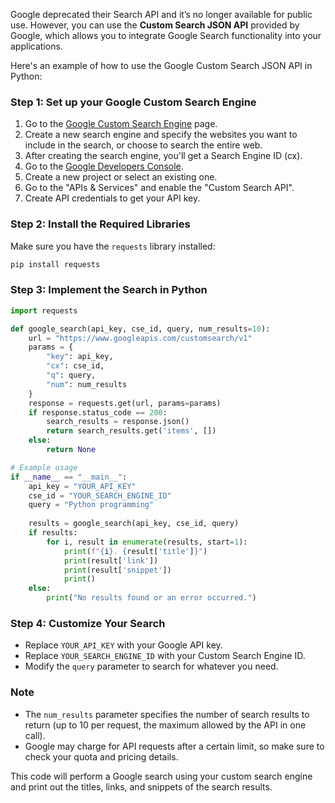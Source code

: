 Google deprecated their Search API and it’s no longer available for public use. However, you can use the **Custom Search JSON API** provided by Google, which allows you to integrate Google Search functionality into your applications.

Here's an example of how to use the Google Custom Search JSON API in Python:

### Step 1: Set up your Google Custom Search Engine
1. Go to the [Google Custom Search Engine](https://cse.google.com/cse/) page.
2. Create a new search engine and specify the websites you want to include in the search, or choose to search the entire web.
3. After creating the search engine, you'll get a Search Engine ID (cx).
4. Go to the [Google Developers Console](https://console.developers.google.com/).
5. Create a new project or select an existing one.
6. Go to the "APIs & Services" and enable the "Custom Search API".
7. Create API credentials to get your API key.

### Step 2: Install the Required Libraries
Make sure you have the `requests` library installed:

```bash
pip install requests
```

### Step 3: Implement the Search in Python

```python
import requests

def google_search(api_key, cse_id, query, num_results=10):
    url = "https://www.googleapis.com/customsearch/v1"
    params = {
        "key": api_key,
        "cx": cse_id,
        "q": query,
        "num": num_results
    }
    response = requests.get(url, params=params)
    if response.status_code == 200:
        search_results = response.json()
        return search_results.get('items', [])
    else:
        return None

# Example usage
if __name__ == "__main__":
    api_key = "YOUR_API_KEY"
    cse_id = "YOUR_SEARCH_ENGINE_ID"
    query = "Python programming"
    
    results = google_search(api_key, cse_id, query)
    if results:
        for i, result in enumerate(results, start=1):
            print(f"{i}. {result['title']}")
            print(result['link'])
            print(result['snippet'])
            print()
    else:
        print("No results found or an error occurred.")
```

### Step 4: Customize Your Search
- Replace `YOUR_API_KEY` with your Google API key.
- Replace `YOUR_SEARCH_ENGINE_ID` with your Custom Search Engine ID.
- Modify the `query` parameter to search for whatever you need.

### Note
- The `num_results` parameter specifies the number of search results to return (up to 10 per request, the maximum allowed by the API in one call).
- Google may charge for API requests after a certain limit, so make sure to check your quota and pricing details.

This code will perform a Google search using your custom search engine and print out the titles, links, and snippets of the search results.